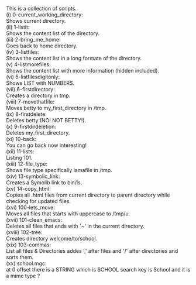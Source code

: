 This is a collection of scripts. <br />
(i) 0-current_working_directory: <br />
Shows current directory. <br />
(ii) 1-listit: <br />
Shows the content list of the directory. <br />
(iii) 2-bring_me_home: <br />
Goes back to home directory. <br />
(iv) 3-listfiles: <br />
Shows the content list in a long formate of the directory. <br />
(v) 4-listmorefiles: <br />
Shows the content list with more information (hidden included). <br />
(vi) 5-listfilesdigitonly: <br />
Shows LIST with NUMBERS. <br />
(vii) 6-firstdirectory: <br />
Creates a directory in tmp. <br />
(viii) 7-movethatfile: <br />
Moves betty to my_first_directory in /tmp. <br />
(ix) 8-firstdelete: <br />
Deletes betty (NO! NOT BETTY!). <br />
(x) 9-firstdirdeletion: <br />
Deletes my_first_directory. <br />
(xi) 10-back: <br />
You can go back now interesting! <br />
(xii) 11-lists: <br />
Listing 101. <br />
(xiii) 12-file_type: <br />
Shows file type specifically iamafile in /tmp. <br />
(xiv) 13-symbolic_link: <br />
Creates a Symolib link to bin/ls. <br />
(xv) 14-copy_html: <br />
Copies all .html files from current directory to parent directory while checking for updated files. <br />
(xvi) 100-lets_move: <br />
Moves all files that starts with uppercase to /tmp/u. <br />
(xvii) 101-clean_emacs: <br />
Deletes all files that ends with '~' in the current directory. <br />
(xviii) 102-tree: <br />
Creates directory welcome/to/school. <br />
(xix) 103-commas: <br />
List all files & Directories  addes ',' after files and '/' after directories and sorts them. <br />
(xx) school.mgc: <br />
at 0 offset there is a STRING which is SCHOOL search key is School and it is a mime type ? <br />
